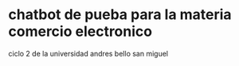 # chatbot de pueba para la materia comercio electronico
ciclo 2 de la universidad andres bello san miguel